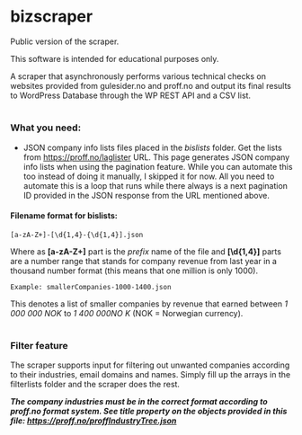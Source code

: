 # bizscraper
Public version of the scraper.

This software is intended for educational purposes only. 

A scraper that asynchronously performs various technical checks on websites provided from gulesider.no and proff.no and output its final results to WordPress Database through the WP REST API and a CSV list.
#
### What you need:
- JSON company info lists files placed in the *bislists* folder. Get the lists from https://proff.no/laglister URL. This page generates JSON company info lists when using the pagination feature. While you can automate this too instead of doing it manually, I skipped it for now. All you need to automate this is a loop that runs while there always is a next pagination ID provided in the JSON response from the URL mentioned above.


#### Filename format for bislists:
```
[a-zA-Z+]-[\d{1,4}-{\d{1,4}].json
```
Where as **[a-zA-Z+]** part is the *prefix* name of the file and **[\d{1,4}]** parts are a number range that stands for company revenue from last year in a thousand number format (this means that one million is only 1000).
```
Example: smallerCompanies-1000-1400.json
```
This denotes a list of smaller companies by revenue that earned between *1 000 000 NOK* to *1 400 000NO K* (NOK = Norwegian currency).
#
### Filter feature
The scraper supports input for filtering out unwanted companies according to their industries, email domains and names. Simply fill up the arrays in the filterlists folder and the scraper does the rest. 

***The company industries must be in the correct format according to proff.no format system. See *title* property on the objects provided in this file: https://proff.no/proffIndustryTree.json***